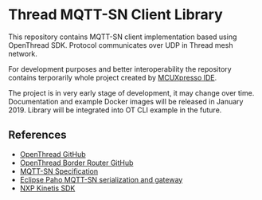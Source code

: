# Thread MQTT-SN Client Library
This repository contains MQTT-SN client implementation based using OpenThread SDK. Protocol communicates over UDP in Thread mesh network. 

For development purposes and better interoperability the repository contains terporarily whole project created by [MCUXpresso IDE](https://www.nxp.com/support/developer-resources/software-development-tools/mcuxpresso-software-and-tools/mcuxpresso-integrated-development-environment-ide:MCUXpresso-IDE).

The project is in very early stage of development, it may change over time. Documentation and example Docker images will be released in January 2019. Library will be integrated into OT CLI example in the future.

## References
* [OpenThread GitHub](https://github.com/openthread/openthread)
* [OpenThread Border Router GitHub](https://github.com/openthread/borderrouter)
* [MQTT-SN Specification](http://mqtt.org/new/wp-content/uploads/2009/06/MQTT-SN_spec_v1.2.pdf)
* [Eclipse Paho MQTT-SN serialization and gateway](https://github.com/eclipse/paho.mqtt-sn.embedded-c)
* [NXP Kinetis SDK](https://www.nxp.com/support/developer-resources/evaluation-and-development-boards/freedom-development-boards/mcu-boards/software-development-kit-for-kinetis-mcus:KINETIS-SDK)

